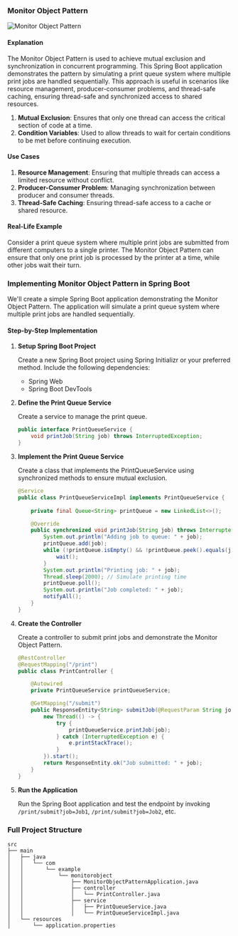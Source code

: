 ### Monitor Object Pattern

![Monitor Object Pattern](https://dev-to-uploads.s3.amazonaws.com/uploads/articles/pwn4461fjht0c8scnt47.jpg)

#### Explanation

The Monitor Object Pattern is used to achieve mutual exclusion and synchronization in concurrent programming. This Spring Boot application demonstrates the pattern by simulating a print queue system where multiple print jobs are handled sequentially. This approach is useful in scenarios like resource management, producer-consumer problems, and thread-safe caching, ensuring thread-safe and synchronized access to shared resources.

1. **Mutual Exclusion**: Ensures that only one thread can access the critical section of code at a time.
2. **Condition Variables**: Used to allow threads to wait for certain conditions to be met before continuing execution.


#### Use Cases

1. **Resource Management**: Ensuring that multiple threads can access a limited resource without conflict.
2. **Producer-Consumer Problem**: Managing synchronization between producer and consumer threads.
3. **Thread-Safe Caching**: Ensuring thread-safe access to a cache or shared resource.


#### Real-Life Example

Consider a print queue system where multiple print jobs are submitted from different computers to a single printer. The Monitor Object Pattern can ensure that only one print job is processed by the printer at a time, while other jobs wait their turn.

### Implementing Monitor Object Pattern in Spring Boot

We'll create a simple Spring Boot application demonstrating the Monitor Object Pattern. The application will simulate a print queue system where multiple print jobs are handled sequentially.

#### Step-by-Step Implementation

1. **Setup Spring Boot Project**

   Create a new Spring Boot project using Spring Initializr or your preferred method. Include the following dependencies:
    - Spring Web
    - Spring Boot DevTools

2. **Define the Print Queue Service**

   Create a service to manage the print queue.

   ```java
   public interface PrintQueueService {
       void printJob(String job) throws InterruptedException;
   }
   ```

3. **Implement the Print Queue Service**

   Create a class that implements the PrintQueueService using synchronized methods to ensure mutual exclusion.

   ```java
   @Service
   public class PrintQueueServiceImpl implements PrintQueueService {
       
       private final Queue<String> printQueue = new LinkedList<>();

       @Override
       public synchronized void printJob(String job) throws InterruptedException {
           System.out.println("Adding job to queue: " + job);
           printQueue.add(job);
           while (!printQueue.isEmpty() && !printQueue.peek().equals(job)) {
               wait();
           }
           System.out.println("Printing job: " + job);
           Thread.sleep(2000); // Simulate printing time
           printQueue.poll();
           System.out.println("Job completed: " + job);
           notifyAll();
       }
   }
   ```

4. **Create the Controller**

   Create a controller to submit print jobs and demonstrate the Monitor Object Pattern.

   ```java
   @RestController
   @RequestMapping("/print")
   public class PrintController {

       @Autowired
       private PrintQueueService printQueueService;

       @GetMapping("/submit")
       public ResponseEntity<String> submitJob(@RequestParam String job) {
           new Thread(() -> {
               try {
                   printQueueService.printJob(job);
               } catch (InterruptedException e) {
                   e.printStackTrace();
               }
           }).start();
           return ResponseEntity.ok("Job submitted: " + job);
       }
   }
   ```

5. **Run the Application**

   Run the Spring Boot application and test the endpoint by invoking `/print/submit?job=Job1`, `/print/submit?job=Job2`, etc.

### Full Project Structure

```
src
├── main
│   ├── java
│   │   └── com
│   │       └── example
│   │           └── monitorobject
│   │               ├── MonitorObjectPatternApplication.java
│   │               ├── controller
│   │               │   └── PrintController.java
│   │               ├── service
│   │               │   ├── PrintQueueService.java
│   │               │   └── PrintQueueServiceImpl.java
│   └── resources
│       └── application.properties
```
